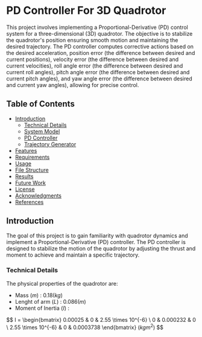 # PD Controller For 3D Quadrotor
This project involves implementing a Proportional-Derivative (PD) control system for a three-dimensional (3D) quadrotor. The objective is to stabilize the quadrotor's position ensuring smooth motion and maintaining the desired trajectory. The PD controller computes corrective actions based on the desired acceleration, position error (the difference between desired and current positions), velocity error (the difference between desired and current velocities), roll angle error (the difference between desired and current roll angles), pitch angle error (the difference between desired and current pitch angles), and yaw angle error (the difference between desired and current yaw angles), allowing for precise control.

## Table of Contents
- [Introduction](#introduction)
   - [Technical Details](#technical-details)
   - [System Model](#system-model)
   - [PD Controller](#pd-controller)
   - [Trajectory Generator](#trajectory-generator)
- [Features](#features)
- [Requirements](#requirements)
- [Usage](#usage)
- [File Structure](#file-structure)
- [Results](#results)
- [Future Work](#future-work)
- [License](#license)
- [Acknowledgments](#acknowledgments)
- [References](#references)

## Introduction

The goal of this project is to gain familiarity with quadrotor dynamics and implement a Proportional-Derivative (PD) controller. The PD controller is designed to stabilize the motion of the quadrotor by adjusting the thrust and moment to achieve and maintain a specific trajectory.

### Technical Details  

The physical properties of the quadrotor are:
- Mass ($m$) : 0.18($kg$)
- Lenght of arm ($L$) : 0.086($m$)
- Moment of Inertia ($I$) :

$$
I = 
\begin{bmatrix} 
0.00025 & 0 & 2.55 \times 10^{-6} \\ 
0 & 0.000232 & 0 \\ 
2.55 \times 10^{-6} & 0 & 0.0003738 
\end{bmatrix}
($kgm^2$)
$$

